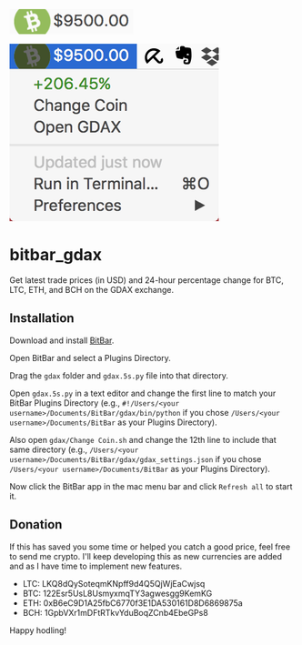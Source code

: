 ![GDAX](https://github.com/CSFlorin/bitbar_gdax/blob/master/images/screen1.png "GDAX")

![GDAX](https://github.com/CSFlorin/bitbar_gdax/blob/master/images/screen2.png "GDAX")

# bitbar_gdax
Get latest trade prices (in USD) and 24-hour percentage change for BTC, LTC, ETH, and BCH on the GDAX exchange.

## Installation
Download and install [BitBar](https://github.com/matryer/bitbar/releases/latest).

Open BitBar and select a Plugins Directory.

Drag the `gdax` folder and `gdax.5s.py` file into that directory.

Open `gdax.5s.py` in a text editor and change the first line to match your BitBar Plugins Directory (e.g., `#!/Users/<your username>/Documents/BitBar/gdax/bin/python` if you chose `/Users/<your username>/Documents/BitBar` as your Plugins Directory).

Also open `gdax/Change Coin.sh` and change the 12th line to include that same directory (e.g., `/Users/<your username>/Documents/BitBar/gdax/gdax_settings.json` if you chose `/Users/<your username>/Documents/BitBar` as your Plugins Directory).

Now click the BitBar app in the mac menu bar and click `Refresh all` to start it.

## Donation
If this has saved you some time or helped you catch a good price, feel free to send me crypto. I'll keep developing this as new currencies are added and as I have time to implement new features.

* LTC: LKQ8dQySoteqmKNpff9d4Q5QjWjEaCwjsq
* BTC: 122Esr5UsL8UsmyxmqTY3agwesgg9KemKG
* ETH: 0xB6eC9D1A25fbC6770f3E1DA530161D8D6869875a
* BCH: 1GpbVXr1mDFtRTkvYduBoqZCnb4EbeGPs8

Happy hodling!
